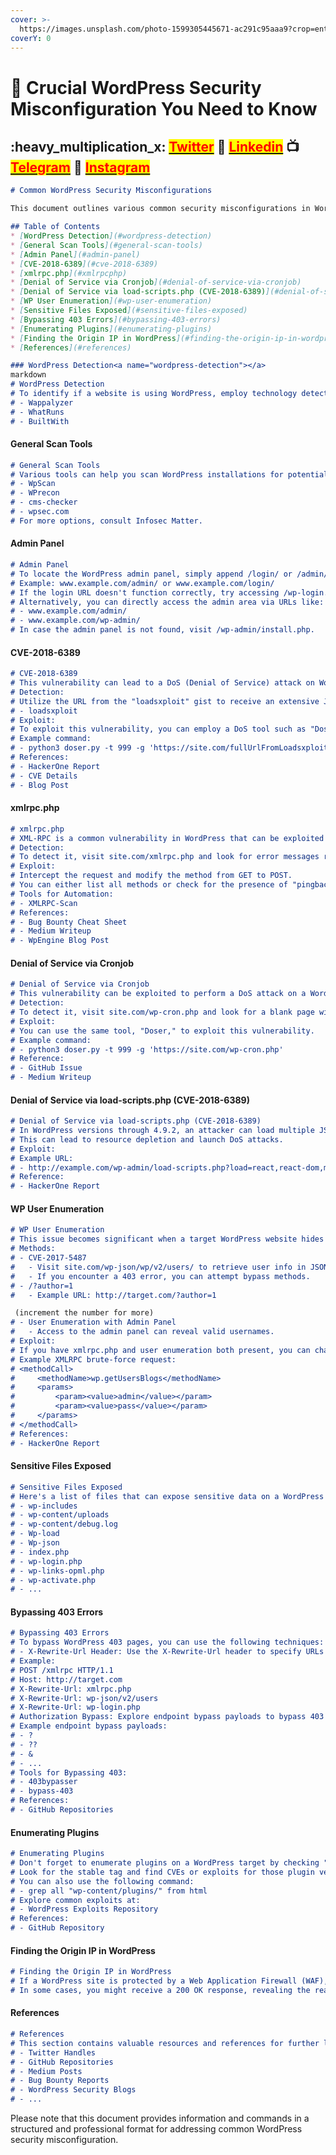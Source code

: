 ```yaml
---
cover: >-
  https://images.unsplash.com/photo-1599305445671-ac291c95aaa9?crop=entropy&cs=srgb&fm=jpg&ixid=M3wxOTcwMjR8MHwxfHNlYXJjaHw4fHx3b3JkcHJlc3N8ZW58MHx8fHwxNjkzOTg0MTM0fDA&ixlib=rb-4.0.3&q=85
coverY: 0
---
```


# 📃 Crucial WordPress Security Misconfiguration You Need to Know

## :heavy\_multiplication\_x: [<mark style="color:red;">Twitter</mark>](https://twitter.com/Cipher0ps\_tech?t=MlqumIay8I49eWwhjgrotg\&s=09) :link: [<mark style="color:red;">Linkedin</mark>](https://www.linkedin.com/company/cipherops/) :tv: [<mark style="color:red;">Telegram</mark>](https://t.me/cipherops\_tech) :tada: [<mark style="color:red;">Instagram</mark>](https://instagram.com/cipherops\_tech?igshid=MzNlNGNkZWQ4Mg==)

```markdown
# Common WordPress Security Misconfigurations

This document outlines various common security misconfigurations in WordPress, providing insights into how these issues can be detected, exploited, and references to learn more about them.

## Table of Contents
* [WordPress Detection](#wordpress-detection)
* [General Scan Tools](#general-scan-tools)
* [Admin Panel](#admin-panel)
* [CVE-2018-6389](#cve-2018-6389)
* [xmlrpc.php](#xmlrpcphp)
* [Denial of Service via Cronjob](#denial-of-service-via-cronjob)
* [Denial of Service via load-scripts.php (CVE-2018-6389)](#denial-of-service-via-load-scriptsphp-cve-2018-6389)
* [WP User Enumeration](#wp-user-enumeration)
* [Sensitive Files Exposed](#sensitive-files-exposed)
* [Bypassing 403 Errors](#bypassing-403-errors)
* [Enumerating Plugins](#enumerating-plugins)
* [Finding the Origin IP in WordPress](#finding-the-origin-ip-in-wordpress)
* [References](#references)

### WordPress Detection<a name="wordpress-detection"></a>
markdown
# WordPress Detection
# To identify if a website is using WordPress, employ technology detection tools such as:
# - Wappalyzer
# - WhatRuns
# - BuiltWith
```

#### General Scan Tools <a href="#general-scan-tools" id="general-scan-tools"></a>

```markdown
# General Scan Tools
# Various tools can help you scan WordPress installations for potential vulnerabilities, including:
# - WpScan
# - WPrecon
# - cms-checker
# - wpsec.com
# For more options, consult Infosec Matter.
```

#### Admin Panel <a href="#admin-panel" id="admin-panel"></a>

```markdown
# Admin Panel
# To locate the WordPress admin panel, simply append /login/ or /admin/ to the site's URL. 
# Example: www.example.com/admin/ or www.example.com/login/
# If the login URL doesn't function correctly, try accessing /wp-login.php.
# Alternatively, you can directly access the admin area via URLs like:
# - www.example.com/admin/
# - www.example.com/wp-admin/
# In case the admin panel is not found, visit /wp-admin/install.php.
```

#### CVE-2018-6389 <a href="#cve-2018-6389" id="cve-2018-6389"></a>

```markdown
# CVE-2018-6389
# This vulnerability can lead to a DoS (Denial of Service) attack on WordPress sites running versions prior to 4.9.3.
# Detection:
# Utilize the URL from the "loadsxploit" gist to receive an extensive JS data response.
# - loadsxploit
# Exploit:
# To exploit this vulnerability, you can employ a DoS tool such as "Doser," which quickly shuts down the web server.
# Example command:
# - python3 doser.py -t 999 -g 'https://site.com/fullUrlFromLoadsxploit'
# References:
# - HackerOne Report
# - CVE Details
# - Blog Post
```

#### xmlrpc.php <a href="#xmlrpcphp" id="xmlrpcphp"></a>

```markdown
# xmlrpc.php
# XML-RPC is a common vulnerability in WordPress that can be exploited for various purposes.
# Detection:
# To detect it, visit site.com/xmlrpc.php and look for error messages related to POST requests.
# Exploit:
# Intercept the request and modify the method from GET to POST.
# You can either list all methods or check for the presence of "pingback.ping" and perform actions like DDoS or SSRF.
# Tools for Automation:
# - XMLRPC-Scan
# References:
# - Bug Bounty Cheat Sheet
# - Medium Writeup
# - WpEngine Blog Post
```

#### Denial of Service via Cronjob <a href="#denial-of-service-via-cronjob" id="denial-of-service-via-cronjob"></a>

```markdown
# Denial of Service via Cronjob
# This vulnerability can be exploited to perform a DoS attack on a WordPress site.
# Detection:
# To detect it, visit site.com/wp-cron.php and look for a blank page with a 200 HTTP status code.
# Exploit:
# You can use the same tool, "Doser," to exploit this vulnerability.
# Example command:
# - python3 doser.py -t 999 -g 'https://site.com/wp-cron.php'
# Reference:
# - GitHub Issue
# - Medium Writeup
```

#### Denial of Service via load-scripts.php (CVE-2018-6389) <a href="#denial-of-service-via-load-scriptsphp-cve-2018-6389" id="denial-of-service-via-load-scriptsphp-cve-2018-6389"></a>

```markdown
# Denial of Service via load-scripts.php (CVE-2018-6389)
# In WordPress versions through 4.9.2, an attacker can load multiple JS and CSS files through "load-scripts.php" files at once.
# This can lead to resource depletion and launch DoS attacks.
# Exploit:
# Example URL:
# - http://example.com/wp-admin/load-scripts.php?load=react,react-dom,moment,lodash...
# Reference:
# - HackerOne Report
```

#### WP User Enumeration <a href="#wp-user-enumeration" id="wp-user-enumeration"></a>

```markdown
# WP User Enumeration
# This issue becomes significant when a target WordPress website hides user information or restricts public access.
# Methods:
# - CVE-2017-5487
#   - Visit site.com/wp-json/wp/v2/users/ to retrieve user info in JSON format.
#   - If you encounter a 403 error, you can attempt bypass methods.
# - /?author=1
#   - Example URL: http://target.com/?author=1

 (increment the number for more)
# - User Enumeration with Admin Panel
#   - Access to the admin panel can reveal valid usernames.
# Exploit:
# If you have xmlrpc.php and user enumeration both present, you can chain them together by collecting usernames from wp-json and performing brute-force attacks via xmlrpc.php.
# Example XMLRPC brute-force request:
# <methodCall>
#     <methodName>wp.getUsersBlogs</methodName>
#     <params>
#         <param><value>admin</value></param>
#         <param><value>pass</value></param>
#     </params>
# </methodCall>
# References:
# - HackerOne Report
```

#### Sensitive Files Exposed <a href="#sensitive-files-exposed" id="sensitive-files-exposed"></a>

```markdown
# Sensitive Files Exposed
# Here's a list of files that can expose sensitive data on a WordPress site.
# - wp-includes
# - wp-content/uploads
# - wp-content/debug.log
# - Wp-load
# - Wp-json
# - index.php
# - wp-login.php
# - wp-links-opml.php
# - wp-activate.php
# - ...
```

#### Bypassing 403 Errors <a href="#bypassing-403-errors" id="bypassing-403-errors"></a>

```markdown
# Bypassing 403 Errors
# To bypass WordPress 403 pages, you can use the following techniques:
# - X-Rewrite-Url Header: Use the X-Rewrite-Url header to specify URLs like xmlrpc.php, wp-json/v2/users, or wp-login.php.
# Example:
# POST /xmlrpc HTTP/1.1        
# Host: http://target.com
# X-Rewrite-Url: xmlrpc.php
# X-Rewrite-Url: wp-json/v2/users
# X-Rewrite-Url: wp-login.php
# Authorization Bypass: Explore endpoint bypass payloads to bypass 403 errors.
# Example endpoint bypass payloads:
# - ?
# - ??
# - &
# - ...
# Tools for Bypassing 403:
# - 403bypasser
# - bypass-403
# References:
# - GitHub Repositories
```

#### Enumerating Plugins <a href="#enumerating-plugins" id="enumerating-plugins"></a>

```markdown
# Enumerating Plugins
# Don't forget to enumerate plugins on a WordPress target by checking "/wp-content/plugins/FUZZ/readme.txt."
# Look for the stable tag and find CVEs or exploits for those plugin versions.
# You can also use the following command:
# - grep all "wp-content/plugins/" from html
# Explore common exploits at:
# - WordPress Exploits Repository
# References:
# - GitHub Repository
```

#### Finding the Origin IP in WordPress <a href="#finding-the-origin-ip-in-wordpress" id="finding-the-origin-ip-in-wordpress"></a>

```markdown
# Finding the Origin IP in WordPress
# If a WordPress site is protected by a Web Application Firewall (WAF), you can brute force "GET /wp-json/wp/v2/media/§1§" to uncover the real IP address.
# In some cases, you might receive a 200 OK response, revealing the real IP in routing.
```

#### References <a href="#references" id="references"></a>

```markdown
# References
# This section contains valuable resources and references for further learning and research.
# - Twitter Handles
# - GitHub Repositories
# - Medium Posts
# - Bug Bounty Reports
# - WordPress Security Blogs
# - ...
```

Please note that this document provides information and commands in a structured and professional format for addressing common WordPress security misconfiguration.

